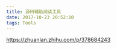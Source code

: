 ```yaml
---
title: 源码辅助阅读工具
date: 2017-10-23 20:52:10
tags: Tools
---
```



https://zhuanlan.zhihu.com/p/378684243


